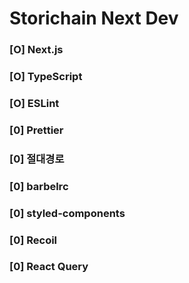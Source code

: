# Storichain Next Dev

### [O] Next.js
### [O] TypeScript 
### [O] ESLint 
### [0] Prettier 
### [0] 절대경로 
### [0] barbelrc  
### [0] styled-components
### [0] Recoil 
### [0] React Query 